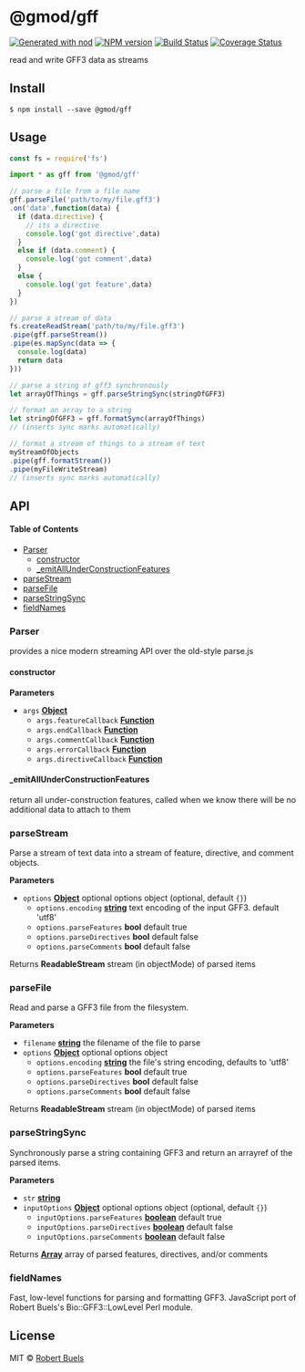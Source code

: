 # @gmod/gff

[![Generated with nod](https://img.shields.io/badge/generator-nod-2196F3.svg?style=flat-square)](https://github.com/diegohaz/nod)
[![NPM version](https://img.shields.io/npm/v/@gmod/gff.svg?style=flat-square)](https://npmjs.org/package/@gmod/gff)
[![Build Status](https://img.shields.io/travis/GMOD/gff-js/master.svg?style=flat-square)](https://travis-ci.org/GMOD/gff-js) [![Coverage Status](https://img.shields.io/codecov/c/github/GMOD/gff-js/master.svg?style=flat-square)](https://codecov.io/gh/GMOD/gff-js/branch/master)

read and write GFF3 data as streams

## Install

    $ npm install --save @gmod/gff

## Usage

```js
const fs = require('fs')

import * as gff from '@gmod/gff'

// parse a file from a file name
gff.parseFile('path/to/my/file.gff3')
.on('data',function(data) {
  if (data.directive) {
    // its a directive
    console.log('got directive',data)
  }
  else if (data.comment) {
    console.log('got comment',data)
  }
  else {
    console.log('got feature',data)
  }
})

// parse a stream of data
fs.createReadStream('path/to/my/file.gff3')
.pipe(gff.parseStream())
.pipe(es.mapSync(data => {
  console.log(data)
  return data
}))

// parse a string of gff3 synchronously
let arrayOfThings = gff.parseStringSync(stringOfGFF3)

// format an array to a string
let stringOfGFF3 = gff.formatSync(arrayOfThings)
// (inserts sync marks automatically)

// format a stream of things to a stream of text
myStreamOfObjects
.pipe(gff.formatStream())
.pipe(myFileWriteStream)
// (inserts sync marks automatically)
```

## API

<!-- Generated by documentation.js. Update this documentation by updating the source code. -->

#### Table of Contents

-   [Parser](#parser)
    -   [constructor](#constructor)
    -   [\_emitAllUnderConstructionFeatures](#_emitallunderconstructionfeatures)
-   [parseStream](#parsestream)
-   [parseFile](#parsefile)
-   [parseStringSync](#parsestringsync)
-   [fieldNames](#fieldnames)

### Parser

provides a nice modern streaming API over the old-style parse.js

#### constructor

**Parameters**

-   `args` **[Object](https://developer.mozilla.org/docs/Web/JavaScript/Reference/Global_Objects/Object)** 
    -   `args.featureCallback` **[Function](https://developer.mozilla.org/docs/Web/JavaScript/Reference/Statements/function)** 
    -   `args.endCallback` **[Function](https://developer.mozilla.org/docs/Web/JavaScript/Reference/Statements/function)** 
    -   `args.commentCallback` **[Function](https://developer.mozilla.org/docs/Web/JavaScript/Reference/Statements/function)** 
    -   `args.errorCallback` **[Function](https://developer.mozilla.org/docs/Web/JavaScript/Reference/Statements/function)** 
    -   `args.directiveCallback` **[Function](https://developer.mozilla.org/docs/Web/JavaScript/Reference/Statements/function)** 

#### \_emitAllUnderConstructionFeatures

return all under-construction features, called when we know
there will be no additional data to attach to them

### parseStream

Parse a stream of text data into a stream of feature,
directive, and comment objects.

**Parameters**

-   `options` **[Object](https://developer.mozilla.org/docs/Web/JavaScript/Reference/Global_Objects/Object)** optional options object (optional, default `{}`)
    -   `options.encoding` **[string](https://developer.mozilla.org/docs/Web/JavaScript/Reference/Global_Objects/String)** text encoding of the input GFF3. default 'utf8'
    -   `options.parseFeatures` **bool** default true
    -   `options.parseDirectives` **bool** default false
    -   `options.parseComments` **bool** default false

Returns **ReadableStream** stream (in objectMode) of parsed items

### parseFile

Read and parse a GFF3 file from the filesystem.

**Parameters**

-   `filename` **[string](https://developer.mozilla.org/docs/Web/JavaScript/Reference/Global_Objects/String)** the filename of the file to parse
-   `options` **[Object](https://developer.mozilla.org/docs/Web/JavaScript/Reference/Global_Objects/Object)** optional options object
    -   `options.encoding` **[string](https://developer.mozilla.org/docs/Web/JavaScript/Reference/Global_Objects/String)** the file's string encoding, defaults to 'utf8'
    -   `options.parseFeatures` **bool** default true
    -   `options.parseDirectives` **bool** default false
    -   `options.parseComments` **bool** default false

Returns **ReadableStream** stream (in objectMode) of parsed items

### parseStringSync

Synchronously parse a string containing GFF3 and return
an arrayref of the parsed items.

**Parameters**

-   `str` **[string](https://developer.mozilla.org/docs/Web/JavaScript/Reference/Global_Objects/String)** 
-   `inputOptions` **[Object](https://developer.mozilla.org/docs/Web/JavaScript/Reference/Global_Objects/Object)** optional options object (optional, default `{}`)
    -   `inputOptions.parseFeatures` **[boolean](https://developer.mozilla.org/docs/Web/JavaScript/Reference/Global_Objects/Boolean)** default true
    -   `inputOptions.parseDirectives` **[boolean](https://developer.mozilla.org/docs/Web/JavaScript/Reference/Global_Objects/Boolean)** default false
    -   `inputOptions.parseComments` **[boolean](https://developer.mozilla.org/docs/Web/JavaScript/Reference/Global_Objects/Boolean)** default false

Returns **[Array](https://developer.mozilla.org/docs/Web/JavaScript/Reference/Global_Objects/Array)** array of parsed features, directives, and/or comments

### fieldNames

Fast, low-level functions for parsing and formatting GFF3.
JavaScript port of Robert Buels's Bio::GFF3::LowLevel Perl module.

## License

MIT © [Robert Buels](https://github.com/rbuels)

